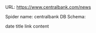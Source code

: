 URL: https://www.centralbank.com/news

Spider name: centralbank
DB Schema:

date
title
link
content

